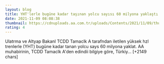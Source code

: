 ```yaml
--- 
layout: blog
title: YHT'lerle bugüne kadar taşınan yolcu sayısı 60 milyona yaklaştı
date: 2021-11-09 08:08:38
thumbnail: https://cdnuploads.aa.com.tr/uploads/Contents/2021/11/09/thumbs_b_c_539194f9e0ccac43419695f3f45d9498.jpg?v=112031
rating: 4
---
```

Ulatrma ve Altyap Bakanl TCDD Tamaclk A tarafndan iletilen yüksek hzl trenlerle (YHT) bugüne kadar tanan yolcu says 60 milyona yaklat.
AA muhabirinin, TCDD Tamaclk A'den edindii bilgiye göre, Türkiy… [+2149 chars]
